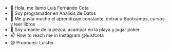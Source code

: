 - 👋 Hola, me llamo Luis Fernando Cota
- 👀 Soy programador en Analisis de Datos
- 🌱 Me gusta mucho el aprendizaje constante, entrar a Bootcamps, cursos y leer libros
- 💞️ Soy amante de la pezca, acampar en la playa y jugar poker
- 📫 How to reach me in Instagram @luisfcota
- 😄 Pronouns: Luisfer

<!---
luisfcota/luisfcota is a ✨ special ✨ repository because its `README.md` (this file) appears on your GitHub profile.
You can click the Preview link to take a look at your changes.
--->
